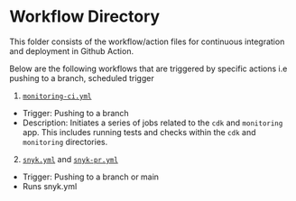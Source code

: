 # Workflow Directory

This folder consists of the workflow/action files for continuous integration and deployment in Github Action.

Below are the following workflows that are triggered by specific actions i.e pushing to a branch, scheduled trigger

1. [`monitoring-ci.yml`](monitoring-ci.yml)

-   Trigger: Pushing to a branch
-   Description: Initiates a series of jobs related to the `cdk` and `monitoring` app. This includes running tests and checks within the `cdk` and `monitoring` directories.

2. [`snyk.yml`](snyk.yml) and  [`snyk-pr.yml`](snyk-pr.yml)

-   Trigger: Pushing to a branch or main
-   Runs snyk.yml
